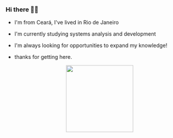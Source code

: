 ### Hi there 🖖🏻



- I'm from Ceará, I've lived in Rio de Janeiro 

- I'm currently studying systems analysis and development

- I'm always looking for opportunities to expand my knowledge!

- thanks for getting here.

<div align="center">
  <a href="https://github.com/JoelAzeved">
  <img height="180em" src="https://github-readme-stats.vercel.app/api/top-langs/?username=joelazeved&layout=compact&langs_count=7&theme=dark&cache_seconds=1800"/>
